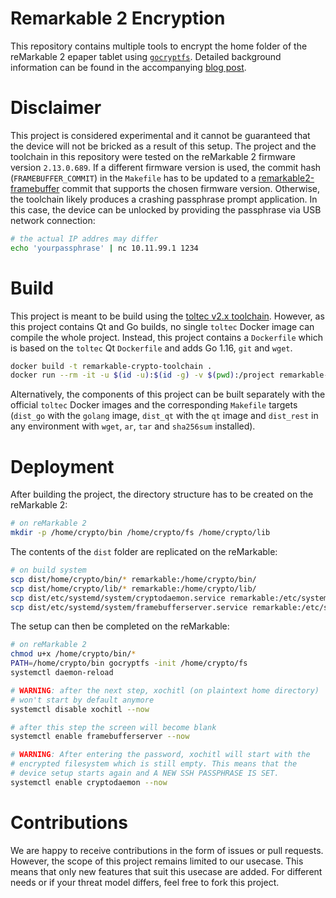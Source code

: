 # Remarkable 2 Encryption

This repository contains multiple tools to encrypt the home folder of the
reMarkable 2 epaper tablet using
[`gocryptfs`](https://github.com/rfjakob/gocryptfs). Detailed background
information can be found in the accompanying [blog
post](https://blog.redteam-pentesting.de/2021/remarkable-encryption/).

# Disclaimer

This project is considered experimental and it cannot be guaranteed that the
device will not be bricked as a result of this setup. The project and the
toolchain in this repository were tested on the reMarkable 2 firmware version
`2.13.0.689`. If a different firmware version is used, the commit hash
(`FRAMEBUFFER_COMMIT`) in the `Makefile` has to be updated to a
[remarkable2-framebuffer](https://github.com/ddvk/remarkable2-framebuffer)
commit that supports the chosen firmware version. Otherwise, the toolchain
likely produces a crashing passphrase prompt application. In this case, the
device can be unlocked by providing the passphrase via USB network connection:

```bash
# the actual IP addres may differ
echo 'yourpassphrase' | nc 10.11.99.1 1234
```

# Build

This project is meant to be build using the [toltec v2.x
toolchain](https://github.com/toltec-dev/toolchain/tree/v2.x). However, as this
project contains Qt and Go builds, no single `toltec` Docker image can compile
the whole project. Instead, this project contains a `Dockerfile` which is based
on the `toltec` Qt `Dockerfile` and adds Go 1.16, `git` and `wget`.

```bash
docker build -t remarkable-crypto-toolchain .
docker run --rm -it -u $(id -u):$(id -g) -v $(pwd):/project remarkable-crypto-toolchain make
```

Alternatively, the components of this project can be built separately with the
official `toltec` Docker images and the corresponding `Makefile` targets
(`dist_go` with the `golang` image, `dist_qt` with the `qt` image and
`dist_rest` in any environment with `wget`, `ar`, `tar` and `sha256sum`
installed).

# Deployment

After building the project, the directory structure has to be created on the
reMarkable 2:

```bash
# on reMarkable 2
mkdir -p /home/crypto/bin /home/crypto/fs /home/crypto/lib
```

The contents of the `dist` folder are replicated on the reMarkable:

```bash
# on build system
scp dist/home/crypto/bin/* remarkable:/home/crypto/bin/
scp dist/home/crypto/lib/* remarkable:/home/crypto/lib/
scp dist/etc/systemd/system/cryptodaemon.service remarkable:/etc/systemd/system/
scp dist/etc/systemd/system/framebufferserver.service remarkable:/etc/systemd/system/
```

The setup can then be completed on the reMarkable:

```bash
# on reMarkable 2
chmod u+x /home/crypto/bin/*
PATH=/home/crypto/bin gocryptfs -init /home/crypto/fs
systemctl daemon-reload

# WARNING: after the next step, xochitl (on plaintext home directory)
# won't start by default anymore
systemctl disable xochitl --now

# after this step the screen will become blank
systemctl enable framebufferserver --now

# WARNING: After entering the password, xochitl will start with the
# encrypted filesystem which is still empty. This means that the
# device setup starts again and A NEW SSH PASSPHRASE IS SET.
systemctl enable cryptodaemon --now
```

# Contributions

We are happy to receive contributions in the form of issues or pull requests.
However, the scope of this project remains limited to our usecase. This means
that only new features that suit this usecase are added. For different needs
or if your threat model differs, feel free to fork this project.
